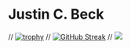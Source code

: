 # Justin C. Beck

// [![trophy](https://github-profile-trophy.vercel.app/?username=rohit-chouhan)]()
// [![GitHub Streak](https://github-readme-streak-stats.herokuapp.com?user=rohit-chouhan&theme=buefy&hide_border=true)](#)
// [![](https://github-readme-stats.vercel.app/api/top-langs/?username=rohit-chouhan&layout=compact)](#)
